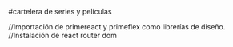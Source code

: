 #cartelera de series y películas

//Importación de primereact y primeflex como librerías de diseño.
//Instalación de react router dom